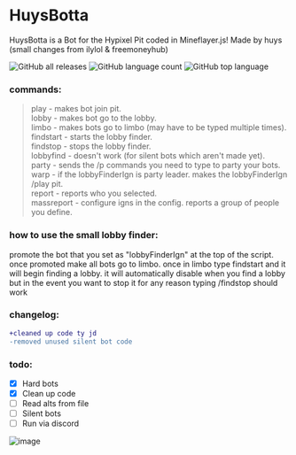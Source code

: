 # HuysBotta
HuysBotta is a Bot for the Hypixel Pit coded in Mineflayer.js! 
Made by huys (small changes from ilylol & freemoneyhub)

![GitHub all releases](https://img.shields.io/github/downloads/huysuh/HuysBotta/total)
![GitHub language count](https://img.shields.io/github/languages/count/huysuh/HuysBotta?) 
![GitHub top language](https://img.shields.io/github/languages/top/huysuh/HuysBotta?color=yellow) 

### commands:
>play - makes bot join pit. <br>
>lobby - makes bot go to the lobby. <br>
>limbo - makes bots go to limbo (may have to be typed multiple times). <br>
>findstart - starts the lobby finder. <br>
>findstop - stops the lobby finder. <br>
>lobbyfind - doesn't work (for silent bots which aren't made yet). <br>
>party - sends the /p commands you need to type to party your bots. <br>
>warp - if the lobbyFinderIgn is party leader. makes the lobbyFinderIgn /play pit. <br>
>report <ign> - reports who you selected. <br>
>massreport - configure igns in the config. reports a group of people you define. <br>


### how to use the small lobby finder:
promote the bot that you set as "lobbyFinderIgn" at the top of the script. once promoted make all bots go to limbo. once in limbo type findstart and it will begin finding a lobby. it will automatically disable when you find a lobby but in the event you want to stop it for any reason typing /findstop should work

### changelog:
```diff
+cleaned up code ty jd
-removed unused silent bot code
```
  
### todo:
  - [x]  Hard bots
  - [x]  Clean up code
  - [ ]  Read alts from file
  - [ ] Silent bots
  - [ ] Run via discord
  
![image](https://user-images.githubusercontent.com/90770502/213885174-5d61f231-c810-4617-bcb2-a2094be83403.png)

